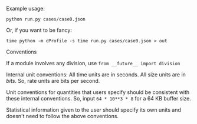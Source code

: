 Example usage:

`python run.py cases/case0.json`

Or, if you want to be fancy:

`time python -m cProfile -s time run.py cases/case0.json > out`

Conventions

If a module involves any division, use `from __future__ import division`

Internal unit conventions: All time units are in seconds. All size units are in *bits*. So, rate units are bits per second. 

Unit conventions for quantities that users specify should be consistent with these internal conventions. So, input `64 * 10**3 * 8` for a 64 KB buffer size.

Statistical information given to the user should specify its own units and doesn't need to follow the above conventions.
